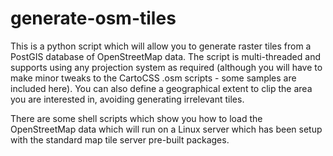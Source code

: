 # generate-osm-tiles
This is a python script which will allow you to generate raster tiles from a PostGIS database of OpenStreetMap data. The script is multi-threaded and supports using any projection system as required (although you will have to make minor tweaks to the CartoCSS .osm scripts - some samples are included here). You can also define a geographical extent to clip the area you are interested in, avoiding generating irrelevant tiles.

There are some shell scripts which show you how to load the OpenStreetMap data which will run on a Linux server which has been setup with the standard map tile server pre-built packages.

